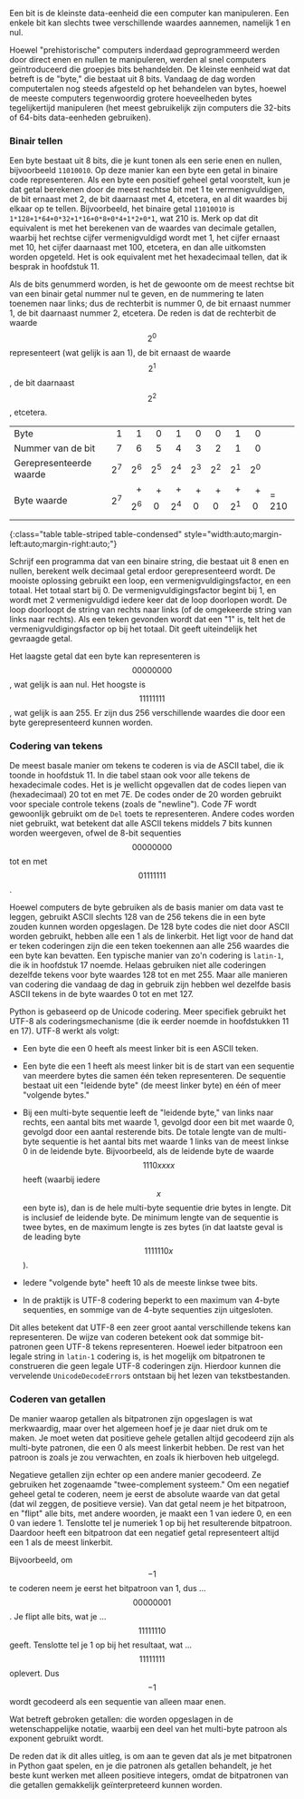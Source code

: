 Een bit is de kleinste data-eenheid die een computer kan manipuleren.
Een enkele bit kan slechts twee verschillende waardes aannemen, namelijk
1 en nul.

Hoewel "prehistorische" computers inderdaad geprogrammeerd werden door
direct enen en nullen te manipuleren, werden al snel computers
geïntroduceerd die groepjes bits behandelden. De kleinste eenheid wat
dat betreft is de "byte," die bestaat uit 8 bits. Vandaag de dag worden
computertalen nog steeds afgesteld op het behandelen van bytes, hoewel
de meeste computers tegenwoordig grotere hoeveelheden bytes
tegelijkertijd manipuleren (het meest gebruikelijk zijn computers die
32-bits of 64-bits data-eenheden gebruiken).

### Binair tellen

Een byte bestaat uit 8 bits, die je kunt tonen als een serie enen en
nullen, bijvoorbeeld `11010010`. Op deze manier kan een byte een getal
in binaire code representeren. Als een byte een positief geheel getal
voorstelt, kun je dat getal berekenen door de meest rechtse bit met 1 te
vermenigvuldigen, de bit ernaast met 2, de bit daarnaast met 4,
etcetera, en al dit waardes bij elkaar op te tellen. Bijvoorbeeld, het
binaire getal `11010010` is `1*128+1*64+0*32+1*16+0*8+0*4+1*2+0*1`, wat
210 is. Merk op dat dit equivalent is met het berekenen van de waardes
van decimale getallen, waarbij het rechtse cijfer vermenigvuldigd wordt
met 1, het cijfer ernaast met 10, het cijfer daarnaast met 100,
etcetera, en dan alle uitkomsten worden opgeteld. Het is ook equivalent
met het hexadecimaal tellen, dat ik besprak in hoofdstuk
11.

Als de bits genummerd worden, is het de gewoonte om de meest rechtse bit
van een binair getal nummer nul te geven, en de nummering te laten
toenemen naar links; dus de rechterbit is nummer 0, de bit ernaast
nummer 1, de bit daarnaast nummer 2, etcetera. De reden is dat de
rechterbit de waarde $$2^0$$ representeert (wat gelijk is aan 1), de bit
ernaast de waarde $$2^1$$, de bit daarnaast $$2^2$$, etcetera.

|                         |       |          |        |          |        |        |          |        |       |
|:------------------------|------:|---------:|-------:|---------:|-------:|-------:|---------:|-------:|:------|
| Byte                    |      1|         1|       0|         1|       0|       0|         1|       0|       |
| Nummer van de bit       |      7|         6|       5|         4|       3|       2|         1|       0|       |
| Gerepresenteerde waarde |  $$2^7$$|     $$2^6$$|   $$2^5$$|     $$2^4$$|   $$2^3$$|   $$2^2$$|     $$2^1$$|   $$2^0$$|       |
| Byte waarde             |  $$2^7$$|  \+ $$2^6$$|  \+ $$0$$|  \+ $$2^4$$|  \+ $$0$$|  \+ $$0$$|  \+ $$2^1$$|  \+ $$0$$| = 210 |
{:class="table table-striped table-condensed" style="width:auto;margin-left:auto;margin-right:auto;"}

Schrijf een programma dat van een binaire string, die bestaat uit 8 enen
en nullen, berekent welk decimaal getal erdoor gerepresenteerd wordt. De
mooiste oplossing gebruikt een loop, een vermenigvuldigingsfactor, en
een totaal. Het totaal start bij 0. De vermenigvuldigingsfactor begint
bij 1, en wordt met 2 vermenigvuldigd iedere keer dat de loop doorlopen
wordt. De loop doorloopt de string van rechts naar links (of de
omgekeerde string van links naar rechts). Als een teken gevonden wordt
dat een "1" is, telt het de vermenigvuldigingsfactor op bij het totaal.
Dit geeft uiteindelijk het gevraagde getal.

Het laagste getal dat een byte kan representeren is $$00000000$$, wat
gelijk is aan nul. Het hoogste is $$11111111$$, wat gelijk is aan 255. Er
zijn dus 256 verschillende waardes die door een byte gerepresenteerd
kunnen worden.

### Codering van tekens

De meest basale manier om tekens te coderen is via de ASCII tabel, die
ik toonde in hoofdstuk
11.
In die tabel staan ook voor alle tekens de hexadecimale codes. Het is je
wellicht opgevallen dat de codes liepen van (hexadecimaal) 20 tot en met
7E. De codes onder de 20 worden gebruikt voor speciale controle tekens
(zoals de "newline"). Code 7F wordt gewoonlijk gebruikt om de `Del`
toets te representeren. Andere codes worden niet gebruikt, wat betekent
dat alle ASCII tekens middels 7 bits kunnen worden weergeven, ofwel de
8-bit sequenties $$00000000$$ tot en met $$01111111$$.

Hoewel computers de byte gebruiken als de basis manier om data vast te
leggen, gebruikt ASCII slechts 128 van de 256 tekens die in een byte
zouden kunnen worden opgeslagen. De 128 byte codes die niet door ASCII
worden gebruikt, hebben alle een 1 als de linkerbit. Het ligt voor de
hand dat er teken coderingen zijn die een teken toekennen aan alle 256
waardes die een byte kan bevatten. Een typische manier van zo'n codering
is `latin-1`, die ik in hoofdstuk
17
noemde. Helaas gebruiken niet alle coderingen dezelfde tekens voor byte
waardes 128 tot en met 255. Maar alle manieren van codering die vandaag
de dag in gebruik zijn hebben wel dezelfde basis ASCII tekens in de byte
waardes 0 tot en met 127.

Python is gebaseerd op de Unicode codering. Meer specifiek gebruikt het
UTF-8 als coderingsmechanisme (die ik eerder noemde in hoofdstukken
11
en
17).
UTF-8 werkt als volgt:

-   Een byte die een 0 heeft als meest linker bit is een ASCII teken.

-   Een byte die een 1 heeft als meest linker bit is de start van een
    sequentie van meerdere bytes die samen één teken representeren. De
    sequentie bestaat uit een "leidende byte" (de meest linker byte) en
    één of meer "volgende bytes."

-   Bij een multi-byte sequentie leeft de "leidende byte," van links
    naar rechts, een aantal bits met waarde 1, gevolgd door een bit met
    waarde 0, gevolgd door een aantal resterende bits. De totale lengte
    van de multi-byte sequentie is het aantal bits met waarde 1 links
    van de meest linkse 0 in de leidende byte. Bijvoorbeeld, als de
    leidende byte de waarde $$1110xxxx$$ heeft (waarbij iedere $$x$$ een
    byte is), dan is de hele multi-byte sequentie drie bytes in lengte.
    Dit is inclusief de leidende byte. De minimum lengte van de
    sequentie is twee bytes, en de maximum lengte is zes bytes (in dat
    laatste geval is de leading byte $$1111110x$$).

-   Iedere "volgende byte" heeft 10 als de meeste linkse twee bits.

-   In de praktijk is UTF-8 codering beperkt to een maximum van 4-byte
    sequenties, en sommige van de 4-byte sequenties zijn uitgesloten.

Dit alles betekent dat UTF-8 een zeer groot aantal verschillende tekens
kan representeren. De wijze van coderen betekent ook dat sommige
bit-patronen geen UTF-8 tekens representeren. Hoewel ieder bitpatroon
een legale string in `latin-1` codering is, is het mogelijk om
bitpatronen te construeren die geen legale UTF-8 coderingen zijn.
Hierdoor kunnen die vervelende `UnicodeDecodeError`s ontstaan bij het
lezen van tekstbestanden.

### Coderen van getallen

De manier waarop getallen als bitpatronen zijn opgeslagen is wat
merkwaardig, maar over het algemeen hoef je je daar niet druk om te
maken. Je moet weten dat positieve gehele getallen altijd gecodeerd zijn
als multi-byte patronen, die een 0 als meest linkerbit hebben. De rest
van het patroon is zoals je zou verwachten, en zoals ik hierboven heb
uitgelegd.

Negatieve getallen zijn echter op een andere manier gecodeerd. Ze
gebruiken het zogenaamde "twee-complement systeem." Om een negatief
geheel getal te coderen, neem je eerst de absolute waarde van dat getal
(dat wil zeggen, de positieve versie). Van dat getal neem je het
bitpatroon, en "flipt" alle bits, met andere woorden, je maakt een 1 van
iedere 0, en een 0 van iedere 1. Tenslotte tel je numeriek 1 op bij het
resulterende bitpatroon. Daardoor heeft een bitpatroon dat een negatief
getal representeert altijd een 1 als de meest linkerbit.

Bijvoorbeeld, om $$-1$$ te coderen neem je eerst het bitpatroon van 1, dus
…$$00000001$$. Je flipt alle bits, wat je …$$11111110$$ geeft. Tenslotte
tel je 1 op bij het resultaat, wat …$$11111111$$ oplevert. Dus $$-1$$
wordt gecodeerd als een sequentie van alleen maar enen.

Wat betreft gebroken getallen: die worden opgeslagen in de
wetenschappelijke notatie, waarbij een deel van het multi-byte patroon
als exponent gebruikt wordt.

De reden dat ik dit alles uitleg, is om aan te geven dat als je met
bitpatronen in Python gaat spelen, en je die patronen als getallen
behandelt, je het beste kunt werken met alleen positieve integers, omdat
de bitpatronen van die getallen gemakkelijk geïnterpreteerd kunnen
worden.
